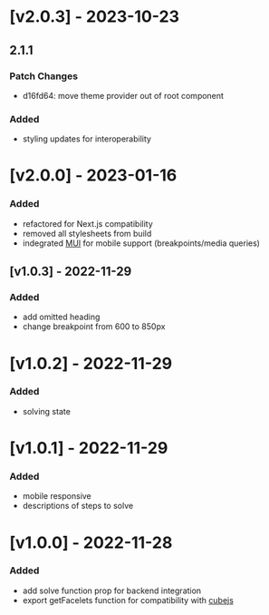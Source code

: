 # [v2.0.3] - 2023-10-23

## 2.1.1

### Patch Changes

- d16fd64: move theme provider out of root component

### Added

- styling updates for interoperability

# [v2.0.0] - 2023-01-16

### Added

- refactored for Next.js compatibility
- removed all stylesheets from build
- indegrated [MUI](https://mui.com) for mobile support (breakpoints/media queries)

## [v1.0.3] - 2022-11-29

### Added

- add omitted heading
- change breakpoint from 600 to 850px

# [v1.0.2] - 2022-11-29

### Added

- solving state

# [v1.0.1] - 2022-11-29

### Added

- mobile responsive
- descriptions of steps to solve

# [v1.0.0] - 2022-11-28

### Added

- add solve function prop for backend integration
- export getFacelets function for compatibility with [cubejs](https://www.npmjs.com/package/cubejs)
